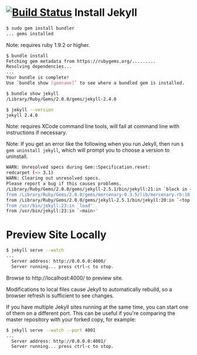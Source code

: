 [![Build Status](https://travis-ci.org/k3po/k3po.github.io.svg?branch=develop)](https://travis-ci.org/k3po/k3po.github.io)
Install Jekyll
==============

```bash
$ sudo gem install bundler
... gems installed
```
Note: requires ruby 1.9.2 or higher.

```bash
$ bundle install
Fetching gem metadata from https://rubygems.org/.........
Resolving dependencies...
...
Your bundle is complete!
Use `bundle show [gemname]` to see where a bundled gem is installed.

$ bundle show jekyll
/Library/Ruby/Gems/2.0.0/gems/jekyll-2.4.0

$ jekyll --version
jekyll 2.4.0
```
Note: requires XCode command line tools, will fail at command line with instructions if necessary.

Note: If you get an error like the following when you run Jekyll, then run ```$ gem uninstall jekyll```, which will prompt you to choose a version to uninstall. 

```bash
WARN: Unresolved specs during Gem::Specification.reset:
redcarpet (~> 3.1)
WARN: Clearing out unresolved specs.
Please report a bug if this causes problems.
/Library/Ruby/Gems/2.0.0/gems/jekyll-2.5.1/bin/jekyll:21:in `block in <top (required)>': cannot load such file -- jekyll/version (LoadError)
from /Library/Ruby/Gems/2.0.0/gems/mercenary-0.3.5/lib/mercenary.rb:18:in `program'
from /Library/Ruby/Gems/2.0.0/gems/jekyll-2.5.1/bin/jekyll:20:in `<top (required)>'
from /usr/bin/jekyll:23:in `load'
from /usr/bin/jekyll:23:in `<main>'
```

Preview Site Locally
====================

```bash
$ jekyll serve --watch
...
  Server address: http://0.0.0.0:4000/
  Server running... press ctrl-c to stop.
```
Browse to http://localhost:4000/ to preview site.

Modifications to local files cause Jekyll to automatically rebuild, so a browser refresh is sufficient to see changes.

If you have multiple Jekyll sites running at the same time, you can start one of them on a different port. This can be useful if you're comparing the master repository with your forked copy, for example:

```bash
$ jekyll serve --watch --port 4001
...
  Server address: http://0.0.0.0:4001/
  Server running... press ctrl-c to stop.
``` 
